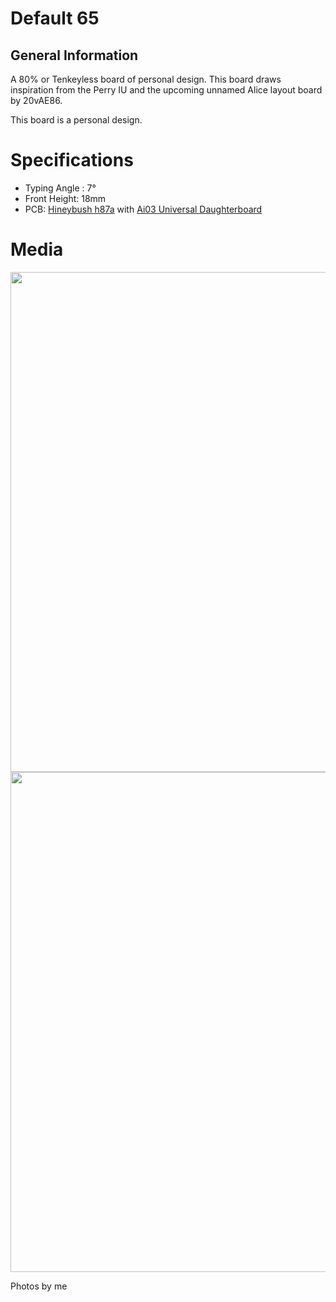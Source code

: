 <!-- docs/guide.md -->

# Default 65

## General Information

A 80% or Tenkeyless board of personal design. This board draws inspiration from the Perry IU and the upcoming unnamed Alice layout board by 20vAE86.

This board is a personal design.

# Specifications

- Typing Angle : 7&deg;
- Front Height: 18mm
- PCB: [Hineybush h87a](https://hineybush.com/products/h87a-1-8) with [Ai03 Universal Daughterboard](https://unified-daughterboard.github.io/#/)


# Media
<img src = "https://cdn.discordapp.com/attachments/847848159484969000/1051339009374290030/IMG_5957.jpg" width = "800">
<img src = "https://cdn.discordapp.com/attachments/847848159484969000/1051339009839861811/IMG_5958.jpg" width = "800">


Photos by me
